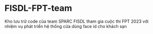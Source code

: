 # FISDL-FPT-team
Kho lưu trữ code của team SPARC FISDL tham gia cuộc thi FPT 2023 với nhiệm vụ phát triển hệ thống cửa dùng face id cho khách sạn
